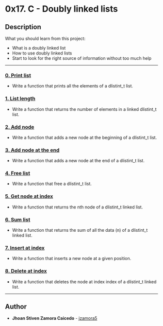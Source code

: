 # 0x17. C - Doubly linked lists

## Description
What you should learn from this project:

* What is a doubly linked list
* How to use doubly linked lists
* Start to look for the right source of information without too much help

---

### [0. Print list](./0-print_dlistint.c)
* Write a function that prints all the elements of a dlistint_t list.


### [1. List length](./1-dlistint_len.c)
* Write a function that returns the number of elements in a linked dlistint_t list.


### [2. Add node](./2-add_dnodeint.c)
* Write a function that adds a new node at the beginning of a dlistint_t list.


### [3. Add node at the end](./3-add_dnodeint_end.c)
* Write a function that adds a new node at the end of a dlistint_t list.


### [4. Free list](./4-free_dlistint.c)
* Write a function that free a dlistint_t list.


### [5. Get node at index](./5-get_dnodeint.c)
* Write a function that returns the nth node of a dlistint_t linked list.


### [6. Sum list](./6-sum_dlistint.c)
* Write a function that returns the sum of all the data (n) of a dlistint_t linked list.


### [7. Insert at index](./7-insert_dnodeint.c)
* Write a function that inserts a new node at a given position.


### [8. Delete at index](./8-delete_dnodeint.c)
* Write a function that deletes the node at index index of a dlistint_t linked list.

---

## Author
* **Jhoan Stiven Zamora Caicedo** - [jzamora5](https://github.com/jzamora5)
